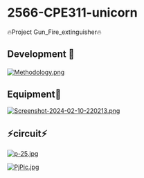 # 2566-CPE311-unicorn
🔥Project Gun_Fire_extinguisher🔥

<h2>
  <p> 
    Development 🚀
  </p>
</h2>

[![Methodology.png](https://i.postimg.cc/3JGwfxfW/Methodology.png)](https://postimg.cc/ZCTZC4Sh)

<h2>
   Equipment🧰
</h2

[![Screenshot-2024-02-10-220213.png](https://i.postimg.cc/qvzHM5S8/Screenshot-2024-02-10-220213.png)](https://postimg.cc/87Q0Zt15)

<h2>
  ⚡circuit⚡
</h2>

[![p-25.jpg](https://i.postimg.cc/K8jHsHWG/p-25.jpg)](https://postimg.cc/Mnk5ndxN)

[![PjPic.jpg](https://i.postimg.cc/pVh03Fn3/PjPic.jpg)](https://postimg.cc/9z2t7zbB)
